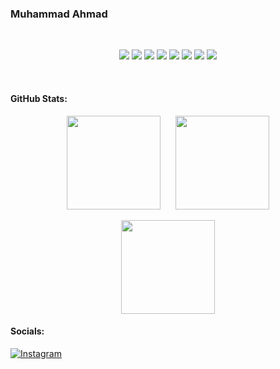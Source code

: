 ### Muhammad Ahmad

<br>
<p align="center">
  <img src="https://img.shields.io/badge/c++-%2300599C.svg?style=for-the-badge&logo=c%2B%2B&logoColor=white" />
  <img src="https://img.shields.io/badge/css3-%231572B6.svg?style=for-the-badge&logo=css3&logoColor=white" />
  <img src="https://img.shields.io/badge/html5-%23E34F26.svg?style=for-the-badge&logo=html5&logoColor=white" />
  <img src="https://img.shields.io/badge/javascript-%23323330.svg?style=for-the-badge&logo=javascript&logoColor=%23F7DF1E" />
  <img src="https://img.shields.io/badge/python-3670A0?style=for-the-badge&logo=python&logoColor=ffdd54" />
  <img src="https://img.shields.io/badge/rust-%23000000.svg?style=for-the-badge&logo=rust&logoColor=white" />
  <img src="https://img.shields.io/badge/react-%2320232a.svg?style=for-the-badge&logo=react&logoColor=%2361DAFB" />
  <img src="https://img.shields.io/badge/github-%23121011.svg?style=for-the-badge&logo=github&logoColor=white" />
</p><br>

#### GitHub Stats:
<p align="center">
  <span>
    <img src="https://github-readme-stats.vercel.app/api?username=ahmad123m&theme=gotham&hide_border=false&include_all_commits=false&count_private=false" height="150" style="margin-right: 20px;" />
  </span>
  <span>
    <img src="https://nirzak-streak-stats.vercel.app/?user=ahmad123m&theme=gotham&hide_border=false" height="150" />
  </span>
</p>

<p align="center">
  <span>
    <img src="https://github-readme-stats.vercel.app/api/top-langs/?username=ahmad123m&theme=gotham&hide_border=false&include_all_commits=false&count_private=false&layout=compact" height="150" />
  </span>
</p>

#### Socials:
[![Instagram](https://img.shields.io/badge/Instagram-%23E4405F.svg?logo=Instagram&logoColor=white)](https://instagram.com/https://www.instagram.com/ahmad9099x) 
